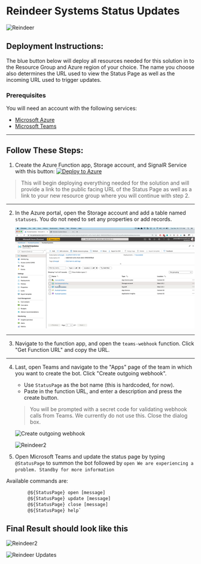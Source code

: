 # Reindeer Systems Status Updates

![Reindeer](https://jhandcdn.blob.core.windows.net/blob/reindeer.gif)

## Deployment Instructions:

The blue button below will deploy all resources needed for this solution in to the Resource Group and Azure region of your choice. The name you choose also determines the URL used to view the Status Page as well as the incoming URL used to trigger updates.

### Prerequisites

You will need an account with the following services: 

- [Microsoft Azure](https://portal.azure.com)
- [Microsoft Teams](https://teams.microsoft.com)

---

## Follow These Steps:

1. Create the Azure Function app, Storage account, and SignalR Service with this button: [![Deploy to Azure](https://azuredeploy.net/deploybutton.svg)](https://azuredeploy.net/)

>This will begin deploying everything needed for the solution and will provide a link to the public facing URL of the Status Page as well as a link to your new resource group where you will continue with step 2.

---

2.  In the Azure portal, open the Storage account and add a table named `statuses`. You do not need to set any properties or add records.

    ![Create table](CreateStatusesTable.gif)

---

3. Navigate to the function app, and open the `teams-webhook` function. Click "Get Function URL" and copy the URL.

---

4. Last, open Teams and navigate to the "Apps" page of the team in which you want to create the bot. Click "Create outgoing webhook".

    - Use `StatusPage` as the bot name (this is hardcoded, for now). 
    - Paste in the function URL, and enter a description and press the create button.

    > You will be prompted with a secret code for validating webhook calls from Teams. We currently do not use this. Close the dialog box.

    ![Create outgoing webhook](Webhook.gif)    

    ![Reindeer2](https://jhandcdn.blob.core.windows.net/blob/reindeer3.gif)

5. Open Microsoft Teams and update the status page by typing `@StatusPage` to summon the bot followed by `open We are experiencing a problem. Standby for more information`

Available commands are: 

``` node
        @${StatusPage} open [message]
        @${StatusPage} update [message]
        @${StatusPage} close [message]
        @${StatusPage} help`
```

## Final Result should look like this

![Reindeer2](https://jhandcdn.blob.core.windows.net/blob/reindeer2.gif)

![Reindeer Updates](ReindeerUpdates.gif)
